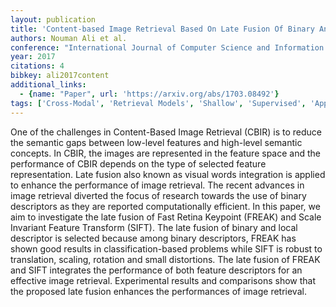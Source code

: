 ```yaml
---
layout: publication
title: 'Content-based Image Retrieval Based On Late Fusion Of Binary And Local Descriptors'
authors: Nouman Ali et al.
conference: "International Journal of Computer Science and Information Security (IJCSIS) Volume 14 Issue 11 Publication date 2016/11"
year: 2017
citations: 4
bibkey: ali2017content
additional_links:
  - {name: "Paper", url: 'https://arxiv.org/abs/1703.08492'}
tags: ['Cross-Modal', 'Retrieval Models', 'Shallow', 'Supervised', 'Applications']
---
```

One of the challenges in Content-Based Image Retrieval (CBIR) is to reduce
the semantic gaps between low-level features and high-level semantic concepts.
In CBIR, the images are represented in the feature space and the performance of
CBIR depends on the type of selected feature representation. Late fusion also
known as visual words integration is applied to enhance the performance of
image retrieval. The recent advances in image retrieval diverted the focus of
research towards the use of binary descriptors as they are reported
computationally efficient. In this paper, we aim to investigate the late fusion
of Fast Retina Keypoint (FREAK) and Scale Invariant Feature Transform (SIFT).
The late fusion of binary and local descriptor is selected because among binary
descriptors, FREAK has shown good results in classification-based problems
while SIFT is robust to translation, scaling, rotation and small distortions.
The late fusion of FREAK and SIFT integrates the performance of both feature
descriptors for an effective image retrieval. Experimental results and
comparisons show that the proposed late fusion enhances the performances of
image retrieval.
